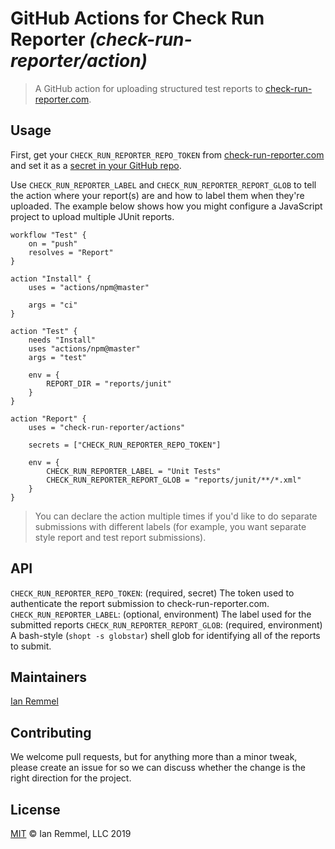 # GitHub Actions for Check Run Reporter _(check-run-reporter/action)_

> A GitHub action for uploading structured test reports to
> [check-run-reporter.com](https://www.check-run-reporter.com).

## Usage

First, get your `CHECK_RUN_REPORTER_REPO_TOKEN` from
[check-run-reporter.com](https://check-run-reporter.com/repos) and set it as a
[secret in your GitHub repo](https://developer.github.com/actions/managing-workflows/storing-secrets/).

Use `CHECK_RUN_REPORTER_LABEL` and `CHECK_RUN_REPORTER_REPORT_GLOB` to tell the
action where your report(s) are and how to label them when they're uploaded. The
example below shows how you might configure a JavaScript project to upload
multiple JUnit reports.

```hcl
workflow "Test" {
    on = "push"
    resolves = "Report"
}

action "Install" {
    uses = "actions/npm@master"

    args = "ci"
}

action "Test" {
    needs "Install"
    uses "actions/npm@master"
    args = "test"

    env = {
        REPORT_DIR = "reports/junit"
    }
}

action "Report" {
    uses = "check-run-reporter/actions"

    secrets = ["CHECK_RUN_REPORTER_REPO_TOKEN"]

    env = {
        CHECK_RUN_REPORTER_LABEL = "Unit Tests"
        CHECK_RUN_REPORTER_REPORT_GLOB = "reports/junit/**/*.xml"
    }
}
```

> You can declare the action multiple times if you'd like to do separate
> submissions with different labels (for example, you want separate style report
> and test report submissions).

## API

`CHECK_RUN_REPORTER_REPO_TOKEN`: (required, secret) The token used to
authenticate the report submission to check-run-reporter.com.
`CHECK_RUN_REPORTER_LABEL`: (optional, environment) The label used for the
submitted reports `CHECK_RUN_REPORTER_REPORT_GLOB`: (required, environment) A
bash-style (`shopt -s globstar`) shell glob for identifying all of the reports
to submit.

## Maintainers

[Ian Remmel](https://github.com/ianwremmel)

## Contributing

We welcome pull requests, but for anything more than a minor tweak, please
create an issue for so we can discuss whether the change is the right direction
for the project.

## License

[MIT](LICENSE) &copy; Ian Remmel, LLC 2019
